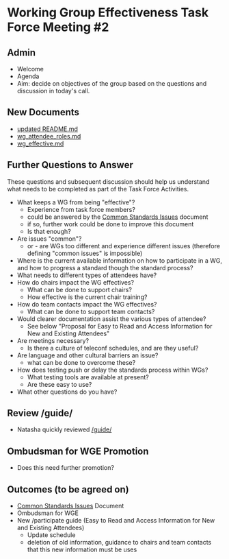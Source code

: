 # Working Group Effectiveness Task Force Meeting #2

## Admin
* Welcome
* Agenda
* Aim: decide on objectives of the group based on the questions and discussion in today's call.

## New Documents
* [updated README.md](README.md)
* [wg_attendee_roles.md](wg_attendee_roles.md)
* [wg_effective.md](wg_effective.md)

## Further Questions to Answer
These questions and subsequent discussion should help us understand what needs to be completed as part of the Task Force Activities. 

* What keeps a WG from being "effective"?
  * Experience from task force members?
  * could be answered by the [Common Standards Issues](https://github.com/w3c/wg-effectiveness/blob/master/CSI.md) document
  * if so, further work could be done to improve this document
  * Is that enough?
* Are issues "common"?
  * or - are WGs too different and experience different issues (therefore defining "common issues" is impossible)
* Where is the current available information on how to participate in a WG, and how to progress a standard though the standard process?
* What needs to different types of attendees have?
* How do chairs impact the WG effectives?
  * What can be done to support chairs?
  * How effective is the current chair training?
* How do team contacts impact the WG effectives?
  * What can be done to support team contacts?
* Would clearer documentation assist the various types of attendee?
  * See below "Proposal for Easy to Read and Access Information for New and Existing Attendees"
* Are meetings necessary?
  * Is there a culture of teleconf schedules, and are they useful?
* Are language and other cultural barriers an issue?
  * what can be done to overcome these?
* How does testing push or delay the standards process within WGs?
  * What testing tools are available at present?
  * Are these easy to use?
* What other questions do you have?

## Review /guide/
* Natasha quickly reviewed [/guide/](https://www.w3.org/Guide/)

## Ombudsman for WGE Promotion
* Does this need further promotion?

## Outcomes (to be agreed on)
* [Common Standards Issues](https://github.com/w3c/wg-effectiveness/blob/master/CSI.md) Document
* Ombudsman for WGE
* New /participate guide (Easy to Read and Access Information for New and Existing Attendees)
  * Update schedule 
  * deletion of old information, guidance to chairs and team contacts that this new information must be uses


